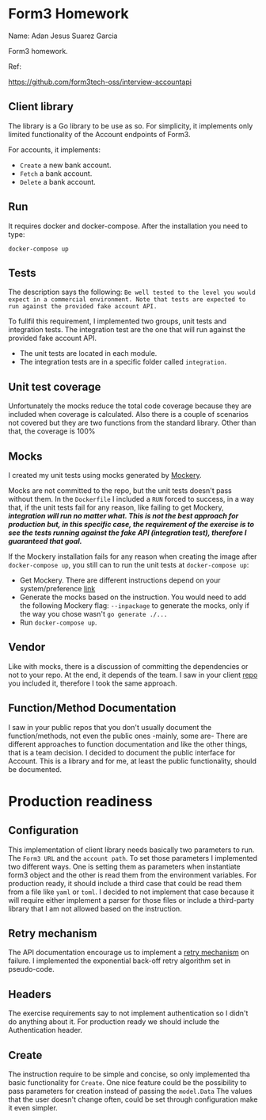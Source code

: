 # Form3 Homework

Name: Adan Jesus Suarez Garcia

Form3 homework.

Ref:

https://github.com/form3tech-oss/interview-accountapi

## Client library

The library is a Go library to be use as so. For simplicity, it implements only limited functionality of the Account endpoints of Form3.

For accounts, it implements:
- `Create` a new bank account.
- `Fetch` a bank account.
- `Delete` a bank account.

## Run
It requires docker and docker-compose. After the installation you need to type:

`docker-compose up`

## Tests
The description says the following: `Be well tested to the level you would expect in a commercial environment. Note that tests are expected to run against the provided fake account API.`

To fullfil this requirement, I implemented two groups, unit tests and integration tests. The integration test are the one that will run against
the provided fake account API.
- The unit tests are located in each module.
- The integration tests are in a specific folder called `integration`.

## Unit test coverage
Unfortunately the mocks reduce the total code coverage because they are included when coverage is calculated. Also there is a couple of scenarios not covered but they are two functions from the standard library. Other than that, the coverage is 100%

## Mocks

I created my unit tests using mocks generated by [Mockery](https://github.com/vektra/mockery).

Mocks are not committed to the repo, but the unit tests doesn't pass without them. In the `Dockerfile` I included a `RUN` forced to success, in a way that, if the unit tests fail for any reason, like failing to get Mockery, ***integration will run no matter what. This is not the best approach for production but, in this specific case, the requirement of the exercise is to see the tests running against the fake API (integration test), therefore I guaranteed that goal.***

If the Mockery installation fails for any reason when creating the image after `docker-compose up`, you still can to run the unit tests at `docker-compose up`:
- Get Mockery. There are different instructions depend on your system/preference [link](https://vektra.github.io/mockery/installation/#github-release)
- Generate the mocks based on the instruction. You would need to add the following Mockery flag: `--inpackage` to generate the mocks, only if the way you chose wasn't `go generate ./...`
- Run `docker-compose up`.

## Vendor

Like with mocks, there is a discussion of committing the dependencies or not to your repo. At the end, it depends of the team.
I saw in your client [repo](https://github.com/form3tech-oss/go-form3) you included it, therefore I took the same approach.

## Function/Method Documentation

I saw in your public repos that you don't usually document the function/methods, not even the public ones -mainly, some are- There are different approaches to function documentation and like the other things, that is a team decision. I decided to document the public interface for Account. This is a library and for me, at least the public functionality, should be documented.

# Production readiness
## Configuration

This implementation of client library needs basically two parameters to run. The `Form3 URL` and the `account path`.
To set those parameters I implemented two different ways. One is setting them as parameters when instantiate form3 object and the other is read them from the environment variables. For production ready, it should include a third case that could be read them from a file like `yaml` or `toml`. I decided to not implement that case because it will require either implement a parser for those files or include a third-party library that I am not allowed based on the instruction.

## Retry mechanism

The API documentation encourage us to implement a [retry mechanism](https://www.api-docs.form3.tech/api/schemes/sepa-instant-credit-transfer/introduction/timeouts/retry-strategy) on failure. I implemented the exponential back-off retry algorithm set in pseudo-code.

## Headers

The exercise requirements say to not implement authentication so I didn't do anything about it. For production ready we should include the Authentication header.

## Create

The instruction require to be simple and concise, so only implemented tha basic functionality for `Create`. One nice feature could be the possibility to pass parameters for creation instead of passing the `model.Data` The values that the user doesn't change often, could be set through configuration make it even simpler.
